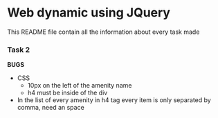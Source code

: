 # Web dynamic using JQuery

This README file contain all the information about every task made

### Task 2

**BUGS**
- CSS
    - 10px on the left of the amenity name
    - h4 must be inside of the div
- In the list of every amenity in h4 tag every item is only separated by comma, need an space
